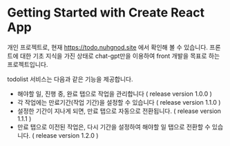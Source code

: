 # Getting Started with Create React App
개인 프로젝트로, 현재 https://todo.nuhgnod.site 에서 확인해 볼 수 있습니다.
프론트에 대한 기초 지식을 가진 상태로 chat-gpt만을 이용하여 front 개발을 목표로 하는 프로젝트입니다.

todolist 서비스는 다음과 같은 기능을 제공합니다.
- 해야할 일, 진행 중, 완료 탭으로 작업을 관리합니다 ( release version 1.0.0 )
- 각 작업에는 만료기간(작업 기간)을 설정할 수 있습니다 ( release version 1.1.0 )
- 설정한 기간이 지나게 되면, 만료 탭으로 자동으로 전환됩니다. ( release version 1.1.1 )
- 만료 탭으로 이전된 작업은, 다시 기간을 설정하여 해야할 일 탭으로 전환할 수 있습니다. ( release version 1.2.0 )
